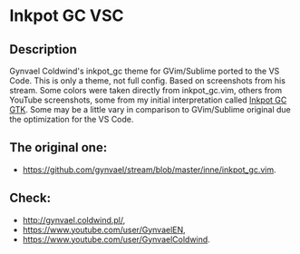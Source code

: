 # Inkpot GC VSC

## Description
Gynvael Coldwind's inkpot_gc theme for GVim/Sublime ported to the VS Code.
This is only a theme, not full config. Based on screenshots from his stream.
Some colors were taken directly from inkpot_gc.vim, others from YouTube
screenshots, some from my initial interpretation called
[Inkpot GC GTK](https://github.com/mattmaniak/inkpot_gc_gtk). Some may be
a little vary in comparison to GVim/Sublime original due the optimization for
the VS Code.

## The original one:
- https://github.com/gynvael/stream/blob/master/inne/inkpot_gc.vim.

## Check:
- http://gynvael.coldwind.pl/,
- https://www.youtube.com/user/GynvaelEN,
- https://www.youtube.com/user/GynvaelColdwind.
